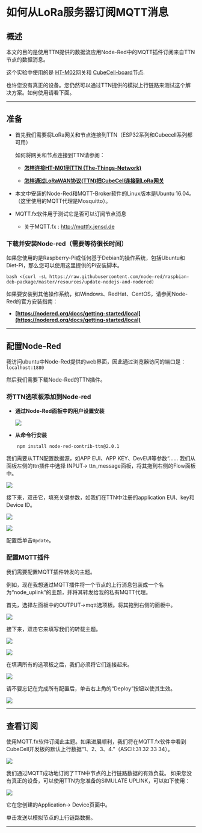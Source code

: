 # 如何从LoRa服务器订阅MQTT消息

## 概述

本文的目的是使用TTN提供的数据流应用Node-Red中的MQTT插件订阅来自TTN节点的数据消息。

这个实验中使用的是 [HT-M02](https://heltec.org/project/ht-m02/)网关和 [CubeCell-board](https://heltec.org/project/htcc-ab01/)节点.

也许您没有真正的设备。您仍然可以通过TTN提供的模拟上行链路来测试这个解决方案。如何使用请看下面。

----------
## 准备

- 首先我们需要将LoRa网关和节点连接到TTN（ESP32系列和Cubecell系列都可用）

  如何将网关和节点连接到TTN请参阅：

  - **[怎样连接HT-M01到TTN (The-Things-Network)](https://heltec-automation.readthedocs.io/zh_CN/latest/gateway/ht-m01/connect_to_server.html)**
  
  - **[怎样通过LoRaWAN协议(TTN)把CubeCell连接到LoRa网关](en/user_manual/how_to_connect_cubecell_to_ttn-the-things-network)**
  
- 本文中安装的Node-Red和MQTT-Broker软件的Linux版本是Ubuntu 16.04。（这里使用的MQTT代理是Mosquitto）。

- MQTT.fx软件用于测试它是否可以订阅节点消息

  - 关于MQTT.fx : http://mqttfx.jensd.de 

### 下载并安装Node-red（需要等待很长时间）

如果您使用的是Raspberry-Pi或任何基于Debian的操作系统，包括Ubuntu和Diet-Pi，那么您可以使用这里提供的Pi安装脚本。

```Shell
bash <(curl -sL https://raw.githubusercontent.com/node-red/raspbian-deb-package/master/resources/update-nodejs-and-nodered)
```

如果要安装到其他操作系统，如Windows、RedHat、CentOS，请参阅Node-Red的官方安装指南：

  - **[https://nodered.org/docs/getting-started/local](https://nodered.org/docs/getting-started/local)**

------------------
## 配置Node-Red

我访问ubuntu中Node-Red提供的web界面，因此通过浏览器访问的端口是：`localhost:1880`

然后我们需要下载Node-Red的TTN插件。

### 将TTN选项板添加到Node-red

  - **通过Node-Red面板中的用户设置安装**

    ![](img/subscribe_mqtt_messages/01.png)

  - **从命令行安装**
```Shell
    npm install node-red-contrib-ttn@2.0.1
```
我们需要从TTN配置数据源，如APP EUI、APP KEY、DevEUI等参数“……
我们从面板左侧的ttn插件中选择 INPUT-> ttn_message面板，将其拖到右侧的Flow面板中。

![](img/subscribe_mqtt_messages/13.png)

接下来，双击它，填充关键参数，如我们在TTN中注册的application EUI、key和Device ID。

![](img/subscribe_mqtt_messages/03.png)

![](img/subscribe_mqtt_messages/04.png)

配置后单击`Update`。

### 配置MQTT插件

我们需要配置MQTT插件转发的主题。

例如，现在我想通过MQTT插件将一个节点的上行消息包装成一个名为“node_uplink”的主题，并将其转发给我的私有MQTT代理。

首先，选择左面板中的OUTPUT->mqtt选项板。将其拖到右侧的面板中。

![](img/subscribe_mqtt_messages/05.png)

接下来，双击它来填写我们的转载主题。

![](img/subscribe_mqtt_messages/06.png)

![](img/subscribe_mqtt_messages/07.png)



在填满所有的选项板之后，我们必须将它们连接起来。

![](img/subscribe_mqtt_messages/08.png)

请不要忘记在完成所有配置后，单击右上角的“Deploy”按钮以使其生效。

![](img/subscribe_mqtt_messages/09.png)

------------------
## 查看订阅

使用MQTT.fx软件订阅此主题。如果进展顺利，我们将在MQTT.fx软件中看到CubeCell开发板的默认上行数据“1、2、3、4.”（ASCII:31 32 33 34）。

![](img/subscribe_mqtt_messages/10.png)

我们通过MQTT成功地订阅了TTN中节点的上行链路数据的有效负载。
如果您没有真正的设备，可以使用TTN为您准备的SIMULATE UPLINK，可以如下使用：

![](img/subscribe_mqtt_messages/11.png)

它在您创建的Application-> Device页面中。

单击发送以模拟节点的上行链路数据。

---------------------